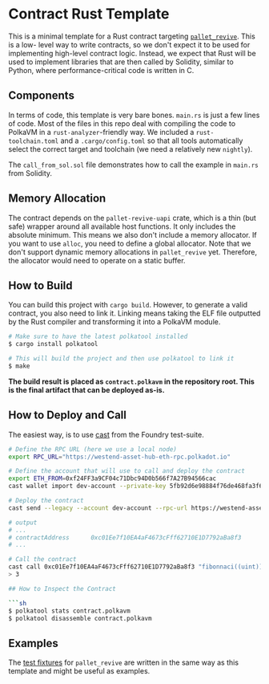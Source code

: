 # Contract Rust Template

This is a minimal template for a Rust contract targeting [`pallet_revive`](https://contracts.polkadot.io). This is a low-
level way to write contracts, so we don't expect it to be used for implementing high-level contract logic. Instead, we expect
that Rust will be used to implement libraries that are then called by Solidity, similar to Python, where performance-critical
code is written in C.

## Components

In terms of code, this template is very bare bones. `main.rs` is just a few lines of code. Most of the files in this repo
deal with compiling the code to PolkaVM in a `rust-analyzer`-friendly way. We included a `rust-toolchain.toml` and a
`.cargo/config.toml` so that all tools automatically select the correct target and toolchain (we need a relatively new `nightly`).

The `call_from_sol.sol` file demonstrates how to call the example in `main.rs` from Solidity.

## Memory Allocation

The contract depends on the `pallet-revive-uapi` crate, which is a thin (but safe) wrapper around all available host functions. It only
includes the absolute minimum. This means we also don't include a memory allocator. If you want to use `alloc`, you need to define
a global allocator. Note that we don't support dynamic memory allocations in `pallet_revive` yet. Therefore, the allocator would need
to operate on a static buffer.

## How to Build

You can build this project with `cargo build`. However, to generate a valid contract, you also need to link it. Linking means taking the
ELF file outputted by the Rust compiler and transforming it into a PolkaVM module.

```sh
# Make sure to have the latest polkatool installed
$ cargo install polkatool

# This will build the project and then use polkatool to link it
$ make
```

**The build result is placed as `contract.polkavm` in the repository root. This is the final artifact that can be deployed as-is.**

## How to Deploy and Call

The easiest way, is to use [cast](https://getfoundry.sh) from the Foundry test-suite.

```sh
# Define the RPC URL (here we use a local node)
export RPC_URL="https://westend-asset-hub-eth-rpc.polkadot.io"

# Define the account that will use to call and deploy the contract
export ETH_FROM=0xf24FF3a9CF04c71Dbc94D0b566f7A27B94566cac
cast wallet import dev-account --private-key 5fb92d6e98884f76de468fa3f6278f8807c48bebc13595d45af5bdc4da702133

# Deploy the contract
cast send --legacy --account dev-account --rpc-url https://westend-asset-hub-eth-rpc.polkadot.io --create "$(xxd -p -c 99999 contract.polkavm)"

# output
# ...
# contractAddress      0xc01Ee7f10EA4aF4673cFff62710E1D7792aBa8f3
# ...

# Call the contract
cast call 0xc01Ee7f10EA4aF4673cFff62710E1D7792aBa8f3 "fibonnaci((uint)) view returns(uint)" "(4)"
> 3

## How to Inspect the Contract

```sh
$ polkatool stats contract.polkavm
$ polkatool disassemble contract.polkavm
```

## Examples

The [test fixtures](https://github.com/paritytech/polkadot-sdk/tree/master/substrate/frame/revive/fixtures/contracts) for `pallet_revive` are
written in the same way as this template and might be useful as examples.
